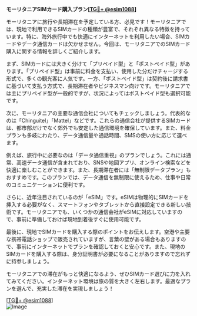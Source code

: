 **モーリタニアSIMカード購入プラン[[TG💪+ @esim1088](https://t.me/s/esim1088)]**

モーリタニアに旅行や長期滞在を予定している方、必見です！モーリタニアでは、現地で利用できるSIMカードの種類が豊富で、それぞれ異なる特徴を持っています。特に、海外旅行中でも快適にインターネットを利用したい場合、SIMカードやデータ通信カードは欠かせません。今回は、モーリタニアでのSIMカード購入に関する情報を詳しくご紹介します。

まず、SIMカードには大きく分けて「プリペイド型」と「ポストペイド型」があります。「プリペイド型」は事前に料金を支払い、使用した分だけチャージする形式で、多くの観光客に人気です。一方、「ポストペイド型」は契約後に請求書に基づいて支払う方式で、長期滞在者やビジネスマン向けです。モーリタニアでは主にプリペイド型が一般的ですが、状況によってはポストペイド型も選択可能です。

次に、モーリタニアの主要な通信会社についてもチェックしましょう。代表的なのは「Chinguitel」「Mattel」などです。これらの通信会社が提供するSIMカードは、都市部だけでなく郊外でも安定した通信環境を確保しています。また、料金プランも多岐にわたり、データ通信量や通話時間、SMSの使い方に応じて選べます。

例えば、旅行中に必要なのは「データ通信重視」のプランでしょう。これには通常、高速データ通信が含まれており、SNSや地図アプリ、オンライン検索などを快適に楽しむことができます。また、長期滞在者には「無制限データプラン」もおすすめです。このプランでは、データ通信を無制限に使えるため、仕事や日常のコミュニケーションに便利です。

さらに、近年注目されているのが「eSIM」です。eSIMは物理的にSIMカードを挿入する必要がなく、スマートフォンやタブレットから直接設定できる新しい技術です。モーリタニアでも、いくつかの通信会社がeSIMに対応していますので、事前に準備しておけば現地到着後すぐに使用可能です。

最後に、現地でSIMカードを購入する際のポイントをお伝えします。空港や主要な携帯電話ショップで販売されていますが、言葉の壁がある場合もありますので、事前にインターネットでプランを確認しておくと安心です。また、現地のSIMカードを購入する際は、身分証明書が必要になることがありますので忘れずに持参しましょう。

モーリタニアでの滞在がもっと快適になるよう、ぜひSIMカード選びに力を入れてみてください。インターネット環境は旅の質を大きく左右します。最適なプランを選んで、充実した滞在を実現しましょう！

[[TG💪+ @esim1088](https://t.me/s/esim1088)]  
![Image](https://i.postimg.cc/Y0z9fWf4/image.png)
